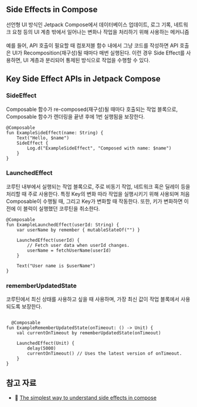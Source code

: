 ## Side Effects in Compose
선언형 UI 방식인 Jetpack Compose에서 데이터베이스 업데이트, 로그 기록, 네트워크 요청 등의 UI 계층 밖에서 일어나는 변화나 작업을 처리하기 위해 사용하는 메커니즘
<br><br>
예를 들어, API 호출이 필요할 때 컴포저블 함수 내에서 그냥 코드를 작성하면 API 호출은 UI가 Recomposition(재구성)될 때마다 매번 실행된다. 이런 경우 Side Effect를 사용하면, UI 계층과 분리되어 통제된 방식으로 작업을 수행할 수 있다.

## Key Side Effect APIs in Jetpack Compose
### SideEffect
Composable 함수가 re-composed(재구성)될 때마다 호출되는 작업 블록으로, 
Composable 함수가 렌더링을 끝낸 후에 1번 실행됨을 보장한다.<br>
<pre><code>@Composable
fun ExampleSideEffect(name: String) {
    Text("Hello, $name")
    SideEffect {
        Log.d("ExampleSideEffect", "Composed with name: $name")
    }
}</code></pre>

### LaunchedEffect
코루틴 내부에서 실행되는 작업 블록으로, 주로 비동기 작업, 네트워크 혹은 딜레이 등을 처리할 때 주로 사용한다.
특정 Key의 변화 따라 작업을 실행시키기 위해 사용되며 
처음 Composable이 수행될 때, 그리고 Key가 변화할 때 작동한다. 
또한, 키가 변화하면 이전에 이 블럭이 실행했던 코루틴을 취소한다.

<pre><code>@Composable
fun ExampleLaunchedEffect(userId: String) {
    var userName by remember { mutableStateOf("") }

    LaunchedEffect(userId) {
        // Fetch user data when userId changes.
        userName = fetchUserName(userId)
    }

    Text("User name is $userName")
}</code></pre>

### rememberUpdatedState
코루틴에서 최신 상태를 사용하고 싶을 때 사용하며, 가장 최신 값이 작업 블록에서 사용되도록 보장한다.
<pre><code>
  @Composable
fun ExampleRememberUpdatedState(onTimeout: () -> Unit) {
    val currentOnTimeout by rememberUpdatedState(onTimeout)

    LaunchedEffect(Unit) {
        delay(5000)
        currentOnTimeout() // Uses the latest version of onTimeout.
    }
}</code></pre>

## 참고 자료
- 🧩 [The simplest way to understand side effects in compose](https://www.droidcon.com/2024/10/28/the-simplest-way-to-understand-side-effects-in-compose/)
